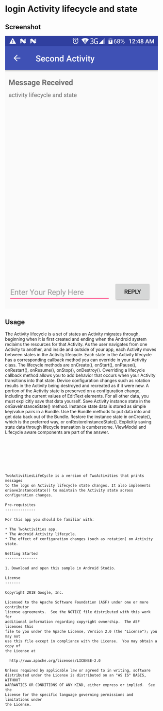 # login Activity lifecycle and state




## Screenshot

![Screenshot](lifecycle.png)
## Usage
The Activity lifecycle is a set of states an Activity migrates through, beginning when it is first created and ending when the Android system reclaims the resources for that Activity.
As the user navigates from one Activity to another, and inside and outside of your app, each Activity moves between states in the Activity lifecycle.
Each state in the Activity lifecycle has a corresponding callback method you can override in your Activity class.
The lifecycle methods are onCreate(), onStart(), onPause(), onRestart(), onResume(), onStop(), onDestroy().
Overriding a lifecycle callback method allows you to add behavior that occurs when your Activity transitions into that state.
Device configuration changes such as rotation results in the Activity being destroyed and recreated as if it were new.
A portion of the Activity state is preserved on a configuration change, including the current values of EditText elements. For all other data, you must explicitly save that data yourself.
Save Activity instance state in the onSaveInstanceState() method.
Instance state data is stored as simple key/value pairs in a Bundle. Use the Bundle methods to put data into and get data back out of the Bundle.
Restore the instance state in onCreate(), which is the preferred way, or onRestoreInstanceState().
Explicitly saving state data through lifecycle transation is cumbersome. ViewModel and Lifecycle aware components are part of the answer.
```







TwoActivitiesLifeCycle is a version of TwoActivities that prints messages
to the logs on Activity lifecycle state changes. It also implements
onSaveInstanceState() to maintain the Activity state across
configuration changes.

Pre-requisites
--------------

For this app you should be familiar with:

* The TwoActivities app.
* The Android Activity lifecycle.
* The effect of configuration changes (such as rotation) on Activity state.

Getting Started
---------------

1. Download and open this sample in Android Studio.

License
-------

Copyright 2018 Google, Inc.

Licensed to the Apache Software Foundation (ASF) under one or more contributor
license agreements.  See the NOTICE file distributed with this work for
additional information regarding copyright ownership.  The ASF licenses this
file to you under the Apache License, Version 2.0 (the "License"); you may not
use this file except in compliance with the License.  You may obtain a copy of
the License at

  http://www.apache.org/licenses/LICENSE-2.0

Unless required by applicable law or agreed to in writing, software
distributed under the License is distributed on an "AS IS" BASIS, WITHOUT
WARRANTIES OR CONDITIONS OF ANY KIND, either express or implied.  See the
License for the specific language governing permissions and limitations under
the License.
